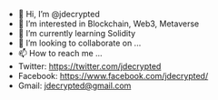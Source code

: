 - 👋 Hi, I’m @jdecrypted
- 👀 I’m interested in Blockchain, Web3, Metaverse
- 🌱 I’m currently learning Solidity
- 💞️ I’m looking to collaborate on ...
- 📫 How to reach me ... 
- Twitter: https://twitter.com/jdecrypted
- Facebook: https://www.facebook.com/jdecrypted/ 
- Gmail: jdecrypted@gmail.com

<!---
jdecrypted/jdecrypted is a ✨ special ✨ repository because its `README.md` (this file) appears on your GitHub profile.
You can click the Preview link to take a look at your changes.
--->
